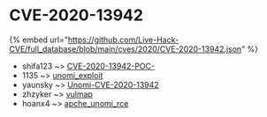 # CVE-2020-13942
{% embed url="https://github.com/Live-Hack-CVE/full_database/blob/main/cves/2020/CVE-2020-13942.json" %}

* shifa123 ~> [CVE-2020-13942-POC-](https://www.alice-snow.ru/2020/database/cve-2020-13942/cve-2020-13942-poc--shifa123)
* 1135 ~> [unomi_exploit](https://www.alice-snow.ru/2020/database/cve-2020-13942/unomi_exploit-1135)
* yaunsky ~> [Unomi-CVE-2020-13942](https://www.alice-snow.ru/2020/database/cve-2020-13942/unomi-cve-2020-13942-yaunsky)
* zhzyker ~> [vulmap](https://www.alice-snow.ru/2020/database/cve-2020-13942/vulmap-zhzyker)
* hoanx4 ~> [apche_unomi_rce](https://www.alice-snow.ru/2020/database/cve-2020-13942/apche_unomi_rce-hoanx4)